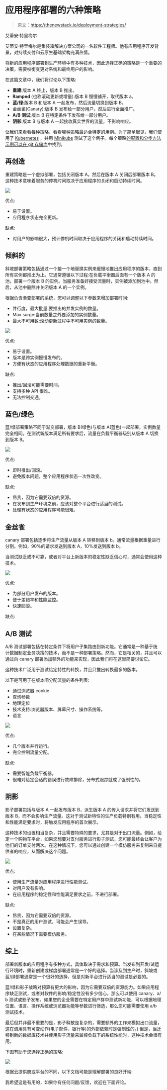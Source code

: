 # 应用程序部署的六种策略

> 原文：<https://thenewstack.io/deployment-strategies/>

艾蒂安·特里梅尔

艾蒂安·特里梅尔是集装箱解决方案公司的一名软件工程师。他有应用程序开发背景，对持续交付和云原生基础架构充满热情。

将新的应用程序部署到生产环境中有多种技术，因此选择正确的策略是一个重要的决策，需要权衡变更对系统和最终用户的影响。

在这篇文章中，我们将讨论以下策略:

*   **重建**:版本 A 终止，版本 B 推出。
*   **Ramped** (也称滚动更新或增量):版本 B 慢慢铺开，取代版本 a。
*   **蓝/绿**:版本 B 和版本 A 一起发布，然后流量切换到版本 B。
*   金丝雀(Canary):版本 B 发布给一部分用户，然后进行全面推广。
*   **A/B 测试**:版本 B 在特定条件下发布给一部分用户。
*   **阴影**:版本 B 与版本 A 一起接收真实世界的流量，不影响响应。

让我们来看看每种策略，看看哪种策略最适合特定的用例。为了简单起见，我们使用了 [Kubernetes](https://kubernetes.io) ，并用 [Minikube](https://github.com/kubernetes/minikube) 测试了这个例子。每个策略[的配置和分步方法示例可以在 git 存储库](https://github.com/ContainerSolutions/k8s-deployment-strategies)中找到。

## 再创造

重建策略是一个虚拟部署，包括关闭版本 A，然后在版本 A 关闭后部署版本 B。这种技术意味着服务的停机时间取决于应用程序的关闭和启动持续时间。

![](img/4ae3f18c4b4c4589e68495ab5d63cc4d.png)

优点:

*   易于设置。
*   应用程序状态完全更新。

缺点:

*   对用户的影响很大，预计停机时间取决于应用程序的关闭和启动持续时间。

## 倾斜的

斜坡部署策略包括通过一个接一个地替换实例来缓慢地推出应用程序的版本，直到所有实例都推出为止。它通常遵循以下过程:在负载平衡器后面有一个版本 A 的池，部署一个版本 B 的实例。当服务准备好接受流量时，实例被添加到池中。然后，从池中删除并关闭版本 A 的一个实例。

根据负责渐变部署的系统，您可以调整以下参数来增加部署时间:

*   并行度，最大批量:要推出的并发实例的数量。
*   Max surge:当前数量之外要添加的实例数量。
*   最大不可用数:滚动更新过程中不可用实例的数量。

![](img/c22a7757ef14a8b8f83646c0dde4b9c7.png)

优点:

*   易于设置。
*   版本是跨实例慢慢发布的。
*   方便有状态的应用程序处理数据的重新平衡。

缺点:

*   推出/回滚可能需要时间。
*   支持多种 API 很难。
*   无法控制交通。

## 蓝色/绿色

蓝/绿部署策略不同于渐变部署，版本 B(绿色)与版本 A(蓝色)一起部署，实例数量完全相同。在测试新版本满足所有要求后，流量在负载平衡器级别从版本 A 切换到版本 B。

![](img/9ef62961855768210a8e0e8c760a2fb0.png)

优点:

*   即时推出/回滚。
*   避免版本问题，整个应用程序状态一次性改变。

缺点:

*   昂贵，因为它需要双倍的资源。
*   在发布到生产环境之前，应该对整个平台进行适当的测试。
*   处理有状态的应用程序可能很难。

## 金丝雀

canary 部署包括逐步将生产流量从版本 A 转移到版本 b。通常流量根据重量进行分割。例如，90%的请求发送到版本 A，10%发送到版本 b。

当测试缺乏或不可靠，或者对平台上新版本的稳定性缺乏信心时，通常会使用这种技术。

![](img/478946f1de007612e993db0fb2fef543.png)

优点:

*   为部分用户发布的版本。
*   便于差错率和性能监控。
*   快速回滚。

缺点:

## A/B 测试

A/B 测试部署包括在特定条件下将用户子集路由到新功能。它通常是一种基于统计数据制定业务决策的技术，而不是一种部署策略。然而，它是相关的，并且可以通过向 canary 部署添加额外的功能来实现，因此我们将在这里简要讨论它。

这种技术广泛用于测试给定特性的转换，并且只推出转换最多的版本。

以下是可用于在版本间分配流量的条件列表:

*   通过浏览器 cookie
*   查询参数
*   地理定位
*   技术支持:浏览器版本、屏幕尺寸、操作系统等。
*   语言

![](img/5c817cf6b6511c6242ce19a13f432b02.png)

优点:

*   几个版本并行运行。
*   完全控制流量分配。

缺点:

*   需要智能负载平衡器。
*   很难对给定会话的错误进行故障排除，分布式跟踪就成了强制性的。

## 阴影

影子部署包括与版本 A 一起发布版本 B，派生版本 A 的传入请求并将它们发送到版本 B，而不会影响生产流量。这对于测试新特性的生产负载特别有用。当稳定性和性能满足要求时，将触发应用程序的首次展示。

这种技术的设置相当复杂，并且需要特殊的要求，尤其是对于出口流量。例如，给定一个购物车平台，如果您想要对支付服务进行影子测试，您可能最终会让客户为他们的订单支付两次。在这种情况下，您可以通过创建一个模仿服务来复制来自提供者的响应，从而解决这个问题。

![](img/d9a3ab9df63971aca3a7ff63e602f0b1.png)

优点:

*   使用生产流量对应用程序进行性能测试。
*   对用户没有影响。
*   在应用程序的稳定性和性能满足要求之前，不进行部署。

缺点:

*   昂贵，因为它需要双倍的资源。
*   不是真正的用户测试，可能会产生误导。
*   设置复杂。
*   在某些情况下需要模仿服务。

## 综上

部署新版本的应用程序有多种方式，具体取决于需求和预算。当发布到开发/试运行环境时，重新创建或梯度部署通常是一个好的选择。当涉及到生产时，斜坡或蓝/绿部署通常是一个很好的选择，但是对新平台进行适当的测试是必要的。

蓝/绿和影子战略对预算有更大的影响，因为它需要双倍的资源能力。如果应用程序缺乏测试，或者对软件的影响/稳定性没有多少信心，那么可以使用 canary、a/ b 测试或影子发布。如果您的企业需要在特定用户群中测试新功能，可以根据地理位置、语言、操作系统或浏览器功能等参数进行筛选，那么您可能需要使用 a/b 测试技术。

最后但并非最不重要的是，影子释放是复杂的，需要额外的工作来模拟出口流量，这在调用具有可变动作(电子邮件、银行等)的外部依赖时是强制性的。).但是，当迁移到新的数据库技术并使用影子流量来监控负载下的系统性能时，这种技术会很有用。

下图有助于您选择正确的策略:

[![](img/39d1ffa6b743a163a917af7142949c2e.png)](https://storage.googleapis.com/cdn.thenewstack.io/media/2017/11/9e09392d-k8s_deployment_strategies.png)

根据云提供商或平台的不同，以下文档可能是理解部署的良好开端:

我希望这是有用的，如果你有任何问题/反馈，欢迎在下面评论。

<svg xmlns:xlink="http://www.w3.org/1999/xlink" viewBox="0 0 68 31" version="1.1"><title>Group</title> <desc>Created with Sketch.</desc></svg>